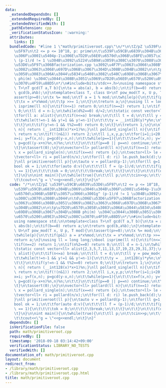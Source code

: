 ```yaml
---
data:
  _extendedDependsOn: []
  _extendedRequiredBy: []
  _extendedVerifiedWith: []
  _pathExtension: cpp
  _verificationStatusIcon: ':warning:'
  attributes:
    links: []
  bundledCode: "#line 1 \"math/primitiveroot.cpp\"\n/*\n\tZ/pZ \u539F\u59CB\u6839\u53D6\
    \u5F97\n\t2 <= p <= 10^18, p: prime\n\t\u539F\u59CB\u6839\u304B\u3069\u3046\u304B\
    \u306F\u3001\u5404p-1\u306E\u7D20\u56E0\u6570d\u306B\u5BFE\u3057\u3066\u3001g^\
    \ (p-1)/d != 1 \u304B\u3092\u5224\u5B9A\u3059\u308C\u3070\u3088\u3044\n\td\u306E\
    \u53D6\u5F97\u306Bfactorization.cpp \u3092\u4F7F\u3063\u3066\u308B\u3051\u3069\
    \u3082\u3063\u3068\u697D\u306B\u3067\u304D\u308B\u304B\u3082\n\n\tp\u7D20\u6570\
    \u3058\u3083\u306A\u3044\u5834\u5408\u3082\u540C\u69D8\u306B\u3067\u304D\u308B\
    \ phi(m) \u304C\u3044\u308B\u3051\u3069\u7D20\u56E0\u6570\u5206\u89E3\u3042\u308C\
    \u3070\u4F59\u88D5\n*/\n#include<bits/stdc++.h>\nusing namespace std;\n\ntemplate<class\
    \ T>\nT gcd(T a,T b){\n\ta = abs(a), b = abs(b);\n\tif(b==0) return a;\n\treturn\
    \ gcd(b,a%b);\n}\ntemplate<class T, class U>\nT pow_mod(T x, U p, T mod){\n\t\
    assert(p>=0);\n\tx %= mod;\n\tT a = 1 % mod;\n\twhile(p){\n\t\tif(p&1) a = a*x%mod;\n\
    \t\tx = x*x%mod;\n\t\tp >>= 1;\n\t}\n\treturn a;\n}\nusing ll = long long;\nbool\
    \ isprime(ll n){\n\tif(n<=1) return 0;\n\tif(n==2) return 1;\n\tif(n%2==0) return\
    \ 0;\n\tll d = n-1;\n\twhile(d%2==0) d/=2;\n\tstatic const vector<ll> alist{2,3,5,7,11,13,17,19,23,29,31,37};\n\
    \tfor(ll a: alist){\n\t\tif(n<=a) break;\n\t\tll t = d;\n\t\tll y = pow_mod<__int128>(a,t,n);\n\
    \t\twhile(t!=n-1 && y!=1 && y!=n-1){\n\t\t\ty = __int128(y)*y%n;\n\t\t\tt<<=1;\n\
    \t\t}\n\t\tif(y!=n-1 && t%2==0) return 0;\n\t}\n\treturn 1;\n}\n\nll f(ll x,ll\
    \ n){ return (__int128(x)*x+1)%n;}\nll pollard_single(ll n){\n\tif(isprime(n))\
    \ return n;\n\tif(!(n&1)) return 2;\n\tll i,x,y,p;\n\tfor(i=1;i<20;i++){\n\t\t\
    x=i; y=f(x,n); p=gcd(y-x,n);\n\t\twhile(p==1){\n\t\t\tx=f(x,n); y=f(f(y,n),n);\
    \ p=gcd((y-x+n)%n,n)%n;\n\t\t}\n\t\tif(p==0 || p==n) continue;\n\t\treturn p;\n\
    \t}\n\tassert(0);\n}\n\nvector<ll> pollard(ll n){\n\tif(n==1) return {};\n\tll\
    \ x = pollard_single(n);\n\tif(x==n) return {x};\n\tvector<ll> le = pollard(x);\n\
    \tvector<ll> ri = pollard(n/x);\n\tfor(ll d: ri) le.push_back(d);\n\treturn le;\n\
    }\nll primitiveroot(ll p){\n\tauto v = pollard(p-1);\n\tfor(ll g=1;;g++){\n\t\t\
    bool ok = 1;\n\t\tfor(auto d:v){\n\t\t\tll f = (p-1)/d;\n\t\t\tif(pow_mod<__int128>(g,f,p)\
    \ == 1){\n\t\t\t\tok = 0;\n\t\t\t\tbreak;\n\t\t\t}\n\t\t}\n\t\tif(ok) return g;\n\
    \t}\n}\n\nint main(){\n\twhile(true){\n\t\tll p;\n\t\tcin>>p;\n\t\tauto g = primitiveroot(p);\n\
    \t\tcout<<\"g = \"<<g<<endl;\n\t}\n}\n"
  code: "/*\n\tZ/pZ \u539F\u59CB\u6839\u53D6\u5F97\n\t2 <= p <= 10^18, p: prime\n\t\
    \u539F\u59CB\u6839\u304B\u3069\u3046\u304B\u306F\u3001\u5404p-1\u306E\u7D20\u56E0\
    \u6570d\u306B\u5BFE\u3057\u3066\u3001g^ (p-1)/d != 1 \u304B\u3092\u5224\u5B9A\u3059\
    \u308C\u3070\u3088\u3044\n\td\u306E\u53D6\u5F97\u306Bfactorization.cpp \u3092\u4F7F\
    \u3063\u3066\u308B\u3051\u3069\u3082\u3063\u3068\u697D\u306B\u3067\u304D\u308B\
    \u304B\u3082\n\n\tp\u7D20\u6570\u3058\u3083\u306A\u3044\u5834\u5408\u3082\u540C\
    \u69D8\u306B\u3067\u304D\u308B phi(m) \u304C\u3044\u308B\u3051\u3069\u7D20\u56E0\
    \u6570\u5206\u89E3\u3042\u308C\u3070\u4F59\u88D5\n*/\n#include<bits/stdc++.h>\n\
    using namespace std;\n\ntemplate<class T>\nT gcd(T a,T b){\n\ta = abs(a), b =\
    \ abs(b);\n\tif(b==0) return a;\n\treturn gcd(b,a%b);\n}\ntemplate<class T, class\
    \ U>\nT pow_mod(T x, U p, T mod){\n\tassert(p>=0);\n\tx %= mod;\n\tT a = 1 % mod;\n\
    \twhile(p){\n\t\tif(p&1) a = a*x%mod;\n\t\tx = x*x%mod;\n\t\tp >>= 1;\n\t}\n\t\
    return a;\n}\nusing ll = long long;\nbool isprime(ll n){\n\tif(n<=1) return 0;\n\
    \tif(n==2) return 1;\n\tif(n%2==0) return 0;\n\tll d = n-1;\n\twhile(d%2==0) d/=2;\n\
    \tstatic const vector<ll> alist{2,3,5,7,11,13,17,19,23,29,31,37};\n\tfor(ll a:\
    \ alist){\n\t\tif(n<=a) break;\n\t\tll t = d;\n\t\tll y = pow_mod<__int128>(a,t,n);\n\
    \t\twhile(t!=n-1 && y!=1 && y!=n-1){\n\t\t\ty = __int128(y)*y%n;\n\t\t\tt<<=1;\n\
    \t\t}\n\t\tif(y!=n-1 && t%2==0) return 0;\n\t}\n\treturn 1;\n}\n\nll f(ll x,ll\
    \ n){ return (__int128(x)*x+1)%n;}\nll pollard_single(ll n){\n\tif(isprime(n))\
    \ return n;\n\tif(!(n&1)) return 2;\n\tll i,x,y,p;\n\tfor(i=1;i<20;i++){\n\t\t\
    x=i; y=f(x,n); p=gcd(y-x,n);\n\t\twhile(p==1){\n\t\t\tx=f(x,n); y=f(f(y,n),n);\
    \ p=gcd((y-x+n)%n,n)%n;\n\t\t}\n\t\tif(p==0 || p==n) continue;\n\t\treturn p;\n\
    \t}\n\tassert(0);\n}\n\nvector<ll> pollard(ll n){\n\tif(n==1) return {};\n\tll\
    \ x = pollard_single(n);\n\tif(x==n) return {x};\n\tvector<ll> le = pollard(x);\n\
    \tvector<ll> ri = pollard(n/x);\n\tfor(ll d: ri) le.push_back(d);\n\treturn le;\n\
    }\nll primitiveroot(ll p){\n\tauto v = pollard(p-1);\n\tfor(ll g=1;;g++){\n\t\t\
    bool ok = 1;\n\t\tfor(auto d:v){\n\t\t\tll f = (p-1)/d;\n\t\t\tif(pow_mod<__int128>(g,f,p)\
    \ == 1){\n\t\t\t\tok = 0;\n\t\t\t\tbreak;\n\t\t\t}\n\t\t}\n\t\tif(ok) return g;\n\
    \t}\n}\n\nint main(){\n\twhile(true){\n\t\tll p;\n\t\tcin>>p;\n\t\tauto g = primitiveroot(p);\n\
    \t\tcout<<\"g = \"<<g<<endl;\n\t}\n}"
  dependsOn: []
  isVerificationFile: false
  path: math/primitiveroot.cpp
  requiredBy: []
  timestamp: '2018-09-18 03:14:42+09:00'
  verificationStatus: LIBRARY_NO_TESTS
  verifiedWith: []
documentation_of: math/primitiveroot.cpp
layout: document
redirect_from:
- /library/math/primitiveroot.cpp
- /library/math/primitiveroot.cpp.html
title: math/primitiveroot.cpp
---
```

